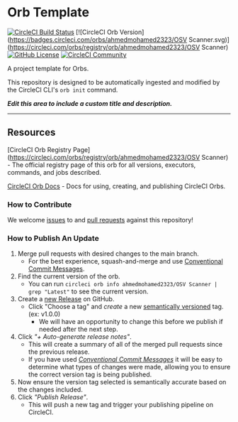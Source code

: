 # Orb Template


[![CircleCI Build Status](https://circleci.com/gh/AhmedMohamed2323/OSV_Scanner_Orb.svg?style=shield "CircleCI Build Status")](https://circleci.com/gh/AhmedMohamed2323/OSV_Scanner_Orb) [![CircleCI Orb Version](https://badges.circleci.com/orbs/ahmedmohamed2323/OSV Scanner.svg)](https://circleci.com/orbs/registry/orb/ahmedmohamed2323/OSV Scanner) [![GitHub License](https://img.shields.io/badge/license-MIT-lightgrey.svg)](https://raw.githubusercontent.com/AhmedMohamed2323/OSV_Scanner_Orb/master/LICENSE) [![CircleCI Community](https://img.shields.io/badge/community-CircleCI%20Discuss-343434.svg)](https://discuss.circleci.com/c/ecosystem/orbs)



A project template for Orbs.

This repository is designed to be automatically ingested and modified by the CircleCI CLI's `orb init` command.

_**Edit this area to include a custom title and description.**_

---

## Resources

[CircleCI Orb Registry Page](https://circleci.com/orbs/registry/orb/ahmedmohamed2323/OSV Scanner) - The official registry page of this orb for all versions, executors, commands, and jobs described.

[CircleCI Orb Docs](https://circleci.com/docs/2.0/orb-intro/#section=configuration) - Docs for using, creating, and publishing CircleCI Orbs.

### How to Contribute

We welcome [issues](https://github.com/AhmedMohamed2323/OSV_Scanner_Orb/issues) to and [pull requests](https://github.com/AhmedMohamed2323/OSV_Scanner_Orb/pulls) against this repository!

### How to Publish An Update
1. Merge pull requests with desired changes to the main branch.
    - For the best experience, squash-and-merge and use [Conventional Commit Messages](https://conventionalcommits.org/).
2. Find the current version of the orb.
    - You can run `circleci orb info ahmedmohamed2323/OSV Scanner | grep "Latest"` to see the current version.
3. Create a [new Release](https://github.com/AhmedMohamed2323/OSV_Scanner_Orb/releases/new) on GitHub.
    - Click "Choose a tag" and _create_ a new [semantically versioned](http://semver.org/) tag. (ex: v1.0.0)
      - We will have an opportunity to change this before we publish if needed after the next step.
4.  Click _"+ Auto-generate release notes"_.
    - This will create a summary of all of the merged pull requests since the previous release.
    - If you have used _[Conventional Commit Messages](https://conventionalcommits.org/)_ it will be easy to determine what types of changes were made, allowing you to ensure the correct version tag is being published.
5. Now ensure the version tag selected is semantically accurate based on the changes included.
6. Click _"Publish Release"_.
    - This will push a new tag and trigger your publishing pipeline on CircleCI.